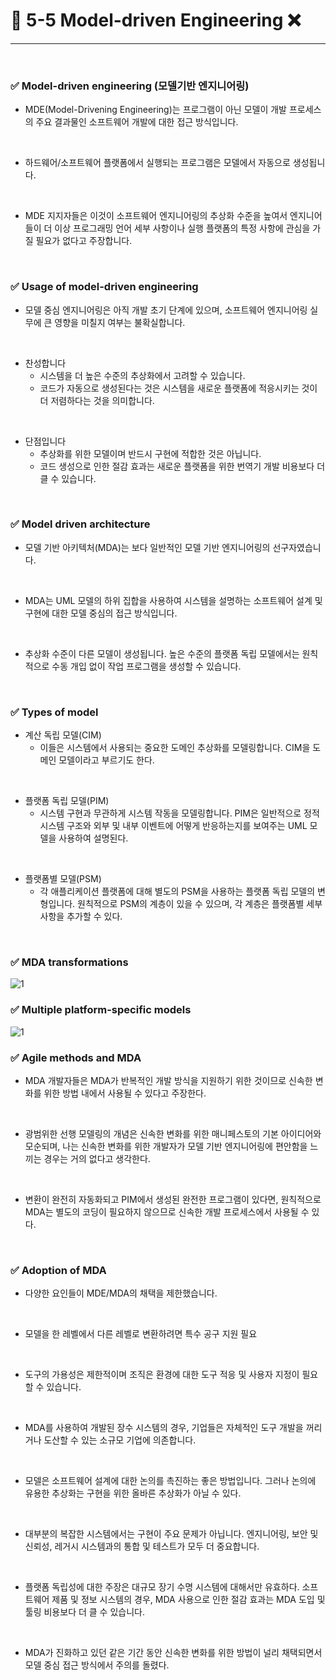 # 🍎 5-5 Model-driven Engineering ❌
---
<br>

### ✅ Model-driven engineering (모델기반 엔지니어링)
- MDE(Model-Drivening Engineering)는 프로그램이 아닌 모델이 개발 프로세스의 주요 결과물인 소프트웨어 개발에 대한 접근 방식입니다.
<br>

- 하드웨어/소프트웨어 플랫폼에서 실행되는 프로그램은 모델에서 자동으로 생성됩니다.
<br>

- MDE 지지자들은 이것이 소프트웨어 엔지니어링의 추상화 수준을 높여서 엔지니어들이 더 이상 프로그래밍 언어 세부 사항이나 실행 플랫폼의 특정 사항에 관심을 가질 필요가 없다고 주장합니다.
<br>


### ✅ Usage of model-driven engineering
- 모델 중심 엔지니어링은 아직 개발 초기 단계에 있으며, 소프트웨어 엔지니어링 실무에 큰 영향을 미칠지 여부는 불확실합니다.
<br>

- 찬성합니다
  - 시스템을 더 높은 수준의 추상화에서 고려할 수 있습니다. 
  - 코드가 자동으로 생성된다는 것은 시스템을 새로운 플랫폼에 적응시키는 것이 더 저렴하다는 것을 의미합니다.
<br>

- 단점입니다
  - 추상화를 위한 모델이며 반드시 구현에 적합한 것은 아닙니다.
  - 코드 생성으로 인한 절감 효과는 새로운 플랫폼을 위한 번역기 개발 비용보다 더 클 수 있습니다.
<br>

### ✅ Model driven architecture
- 모델 기반 아키텍처(MDA)는 보다 일반적인 모델 기반 엔지니어링의 선구자였습니다.
<br>

- MDA는 UML 모델의 하위 집합을 사용하여 시스템을 설명하는 소프트웨어 설계 및 구현에 대한 모델 중심의 접근 방식입니다.
<br>

- 추상화 수준이 다른 모델이 생성됩니다. 높은 수준의 플랫폼 독립 모델에서는 원칙적으로 수동 개입 없이 작업 프로그램을 생성할 수 있습니다.
<br>

### ✅ Types of model
- 계산 독립 모델(CIM)
  - 이들은 시스템에서 사용되는 중요한 도메인 추상화를 모델링합니다. CIM을 도메인 모델이라고 부르기도 한다.
<br>

- 플랫폼 독립 모델(PIM)
  - 시스템 구현과 무관하게 시스템 작동을 모델링합니다. PIM은 일반적으로 정적 시스템 구조와 외부 및 내부 이벤트에 어떻게 반응하는지를 보여주는 UML 모델을 사용하여 설명된다.
<br>

- 플랫폼별 모델(PSM)
  - 각 애플리케이션 플랫폼에 대해 별도의 PSM을 사용하는 플랫폼 독립 모델의 변형입니다. 원칙적으로 PSM의 계층이 있을 수 있으며, 각 계층은 플랫폼별 세부 사항을 추가할 수 있다.
<br>

### ✅ MDA transformations
![1](https://i.imgur.com/XoCqoMo.png)
<br>

### ✅ Multiple platform-specific models
![1](https://i.imgur.com/uM7KrtB.png)
<br>

### ✅ Agile methods and MDA
- MDA 개발자들은 MDA가 반복적인 개발 방식을 지원하기 위한 것이므로 신속한 변화를 위한 방법 내에서 사용될 수 있다고 주장한다.
<br>

- 광범위한 선행 모델링의 개념은 신속한 변화를 위한 매니페스토의 기본 아이디어와 모순되며, 나는 신속한 변화를 위한 개발자가 모델 기반 엔지니어링에 편안함을 느끼는 경우는 거의 없다고 생각한다.
<br>

- 변환이 완전히 자동화되고 PIM에서 생성된 완전한 프로그램이 있다면, 원칙적으로 MDA는 별도의 코딩이 필요하지 않으므로 신속한 개발 프로세스에서 사용될 수 있다.
<br>

### ✅ Adoption of MDA
- 다양한 요인들이 MDE/MDA의 채택을 제한했습니다. 
<br>

- 모델을 한 레벨에서 다른 레벨로 변환하려면 특수 공구 지원 필요
<br>

- 도구의 가용성은 제한적이며 조직은 환경에 대한 도구 적응 및 사용자 지정이 필요할 수 있습니다.
<br>

- MDA를 사용하여 개발된 장수 시스템의 경우, 기업들은 자체적인 도구 개발을 꺼리거나 도산할 수 있는 소규모 기업에 의존합니다.
<br>

- 모델은 소프트웨어 설계에 대한 논의를 촉진하는 좋은 방법입니다. 그러나 논의에 유용한 추상화는 구현을 위한 올바른 추상화가 아닐 수 있다.
<br>

- 대부분의 복잡한 시스템에서는 구현이 주요 문제가 아닙니다. 엔지니어링, 보안 및 신뢰성, 레거시 시스템과의 통합 및 테스트가 모두 더 중요합니다. 
<br>

- 플랫폼 독립성에 대한 주장은 대규모 장기 수명 시스템에 대해서만 유효하다. 소프트웨어 제품 및 정보 시스템의 경우, MDA 사용으로 인한 절감 효과는 MDA 도입 및 툴링 비용보다 더 클 수 있습니다.
<br>

- MDA가 진화하고 있던 같은 기간 동안 신속한 변화를 위한 방법이 널리 채택되면서 모델 중심 접근 방식에서 주의를 돌렸다.
<br>
